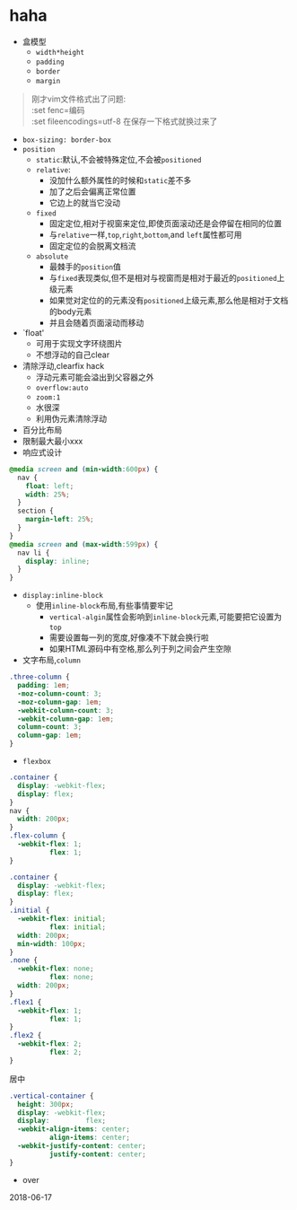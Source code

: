# haha
-	盒模型
	- `width*height`
	- `padding`
	- `border`
	- `margin`
> 刚才vim文件格式出了问题:<br>
> :set fenc=编码 <br>
> :set fileencodings=utf-8 在保存一下格式就换过来了

- `box-sizing: border-box`
- `position`
	- `static`:默认,不会被特殊定位,不会被`positioned`
	- `relative`:
		- 没加什么额外属性的时候和`static`差不多
		- 加了之后会偏离正常位置
		- 它边上的就当它没动
	- `fixed`
		- 固定定位,相对于视窗来定位,即使页面滚动还是会停留在相同的位置
		- 与`relative`一样,`top`,`right`,`bottom`,and `left`属性都可用
		- 固定定位的会脱离文档流
	- `absolute`
		- 最棘手的`position`值
		- 与`fixed`表现类似,但不是相对与视窗而是相对于最近的`positioned`上级元素
		- 如果觉对定位的的元素没有`positioned`上级元素,那么他是相对于文档的body元素
		- 并且会随着页面滚动而移动
- `float'
	- 可用于实现文字环绕图片
	- 不想浮动的自己clear
- 清除浮动,clearfix hack
	- 浮动元素可能会溢出到父容器之外
	- `overflow:auto`
	- `zoom:1`
	- 水很深
	- 利用伪元素清除浮动
- 百分比布局
- 限制最大最小xxx
- 响应式设计
```css
@media screen and (min-width:600px) {
  nav {
    float: left;
    width: 25%;
  }
  section {
    margin-left: 25%;
  }
}
@media screen and (max-width:599px) {
  nav li {
    display: inline;
  }
}
```
- `display:inline-block`
	- 使用`inline-block`布局,有些事情要牢记
		- `vertical-algin`属性会影响到`inline-block`元素,可能要把它设置为`top`
		- 需要设置每一列的宽度,好像凑不下就会换行啦
		- 如果HTML源码中有空格,那么列于列之间会产生空隙
- 文字布局,`column`
```css
.three-column {
  padding: 1em;
  -moz-column-count: 3;
  -moz-column-gap: 1em;
  -webkit-column-count: 3;
  -webkit-column-gap: 1em;
  column-count: 3;
  column-gap: 1em;
}
```
- `flexbox`
```css
.container {
  display: -webkit-flex;
  display: flex;
}
nav {
  width: 200px;
}
.flex-column {
  -webkit-flex: 1;
          flex: 1;
}
```

```css
.container {
  display: -webkit-flex;
  display: flex;
}
.initial {
  -webkit-flex: initial;
          flex: initial;
  width: 200px;
  min-width: 100px;
}
.none {
  -webkit-flex: none;
          flex: none;
  width: 200px;
}
.flex1 {
  -webkit-flex: 1;
          flex: 1;
}
.flex2 {
  -webkit-flex: 2;
          flex: 2;
}
```
居中
```css
.vertical-container {
  height: 300px;
  display: -webkit-flex;
  display:         flex;
  -webkit-align-items: center;
          align-items: center;
  -webkit-justify-content: center;
          justify-content: center;
}
```
- over

<div style="position:absolute;margin-right:0;margin bottom:0;">
2018-06-17
<div>
